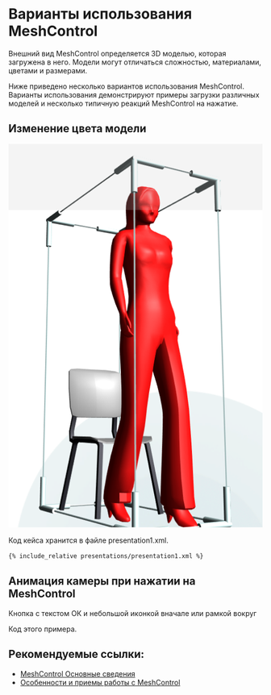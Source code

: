 # Варианты использования MeshControl 

Внешний вид MeshControl определяется 3D моделью, которая загружена в него. Модели могут отличаться сложностью, материалами, цветами и размерами.

Ниже приведено несколько вариантов использования MeshControl. Варианты использования демонстрируют примеры загрузки различных моделей и несколько типичную реакций MeshControl на нажатие.

## Изменение цвета модели 

![](screenshots/presentation1.png)

Код кейса хранится в файле presentation1.xml.

```xml
{% include_relative presentations/presentation1.xml %}
```

## Анимация камеры при нажатии на MeshControl

Кнопка с текстом ОК и небольшой иконкой вначале или рамкой вокруг

Код этого примера.



## Рекомендуемые ссылки:

- [MeshControl Основные сведения](README.md)
- [Особенности и приемы работы с MeshControl](hints.md)